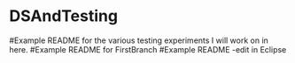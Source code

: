 # DSAndTesting

#Example README for the various testing experiments I will work on in here. 
#Example README for FirstBranch
#Example README -edit in Eclipse